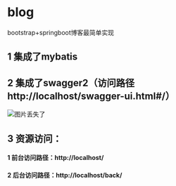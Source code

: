 # blog
bootstrap+springboot博客最简单实现

## 1 集成了mybatis
## 2 集成了swagger2（访问路径http://localhost/swagger-ui.html#/）
![图片丢失了](https://github.com/jzyGithub/blog/blob/master/src/screenshots/swagger2shot.png?raw=true)
## 3 资源访问：
#### 1 前台访问路径：http://localhost/
#### 2 后台访问路径：http://localhost/back/